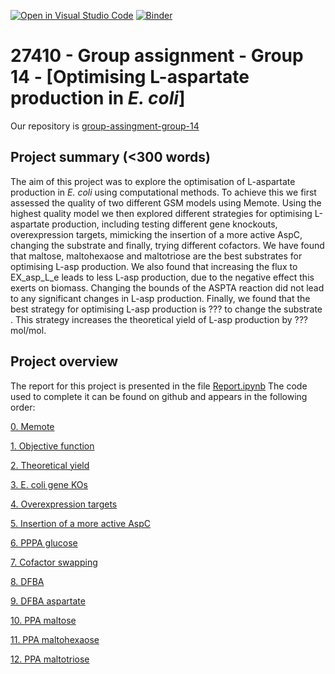 [![Open in Visual Studio Code](https://classroom.github.com/assets/open-in-vscode-718a45dd9cf7e7f842a935f5ebbe5719a5e09af4491e668f4dbf3b35d5cca122.svg)](https://classroom.github.com/online_ide?assignment_repo_id=12060741&assignment_repo_type=AssignmentRepo)
[![Binder](https://mybinder.org/badge_logo.svg)](https://mybinder.org/v2/gh/27410/[PUT-YOUR-REPOSITORY-HERE]/main)

# 27410 - Group assignment - Group 14 - [Optimising L-aspartate production in _E. coli_]

Our repository is [group-assingment-group-14](https://github.com/27410/group-assingment-group-14)


## Project summary (<300 words)

The aim of this project was to explore the optimisation of L-aspartate production in _E. coli_ using computational methods. To achieve this we first assessed the quality of two different GSM models using Memote. Using the highest quality model we then explored different strategies for optimising L-aspartate production, including testing different gene knockouts, overexpression targets, mimicking the insertion of a more active AspC, changing the substrate and finally, trying different cofactors. We have found that maltose, maltohexaose and maltotriose are the best substrates for optimising L-asp production. We also found that increasing the flux to EX_asp_L_e leads to less L-asp production, due to the negative effect this exerts on biomass. Changing the bounds of the ASPTA reaction did not lead to any significant changes in L-asp production. Finally, we found that the best strategy for optimising L-asp production is ??? to change the substrate . This strategy increases the theoretical yield of L-asp production by ??? mol/mol. 


## Project overview
The report for this project is presented in the file [Report.ipynb](https://github.com/27410/group-assingment-group-14/blob/main/Report.ipynb) The code used to complete it can be found on github and appears in the following order:

[0. Memote](https://github.com/27410/group-assingment-group-14/blob/main/0.%20Memote.ipynb)

[1. Objective function](https://github.com/27410/group-assingment-group-14/blob/main/1_Objective_function.ipynb)

[2. Theoretical yield](https://github.com/27410/group-assingment-group-14/blob/main/2_Theoretical_yield.ipynb)

[3. E. coli gene KOs](https://github.com/27410/group-assingment-group-14/blob/main/3_E.%20coli_gene_Kos.ipynb)

[4. Overexpression targets](https://github.com/27410/group-assingment-group-14/blob/main/4_Overexpression_targets.ipynb)

[5. Insertion of a more active AspC](https://github.com/27410/group-assingment-group-14/blob/main/5_AspC_higher_Kcat.ipynb)

[6. PPPA glucose](https://github.com/27410/group-assingment-group-14/blob/main/6_PPPA.ipynb)

[7. Cofactor swapping](https://github.com/27410/group-assingment-group-14/blob/main/7_Cofactor_swapping.ipynb)

[8. DFBA](https://github.com/27410/group-assingment-group-14/blob/main/8_DFBA.ipynb)

[9. DFBA aspartate](https://github.com/27410/group-assingment-group-14/blob/main/9_DFBA_asp.ipynb)

[10. PPA maltose](https://github.com/27410/group-assingment-group-14/blob/main/10_PPPA_maltose.ipynb)

[11. PPA maltohexaose](https://github.com/27410/group-assingment-group-14/blob/main/11_PPPA_maltotrexaose.ipynb)

[12. PPA maltotriose](https://github.com/27410/group-assingment-group-14/blob/main/12_PPPA_maltotriose.ipynb)




